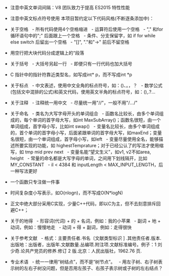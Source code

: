 ﻿
- 注意中英文单词间隔：V8 团队致力于提高 ES2015 特性性能
- 注意中英文标点符号使用
本项目暂约定以下代码风格(不断逐条添加中)：


- 关于空格
  - 所有代码使用4个空格缩进
  - 运算符后使用一个空格
  - "," 和for循环语句中的";" 后面跟上一个空格
  - 条件、分支保留字，如 if for while else switch 后留出一个空格
  - "[]", "."和"->" 前后不留空格
- 用空行把大块代码分成逻辑上的“段落
- 关于括号
  - 大括号另起一行
  - 即便只有一行代码也加大括号
- C 指针中的指针符靠近类型名，如写成int* p，而不写成int *p
- 关于标点
  - 中文表述，使用中文全角的标点符号，如：()、。，？
  - 数学公式(包括文中混排的公式)和英文代码，使用英文半角的标点符号，如：(),.?…
- 关于注释
  - 注释统一用中文
  - 尽量统一用"//"，一般不用"/*...*/"
- 关于命名
  - 类名为大写字母开头的单词组合
  - 函数名比较长，由多个单词组成的，每个单词的首字母大写，如int MaxSubArray()；函数名很短，由一个单词组成，首字母小写，比如int swap()
  - 变量名比较长，由多个单词组成的，首个单词的首字母小写，后面紧跟单词的首字母大写，如maxEnd；变量名很短，由一个单词组成，首字母小写，如left
  - 变量尽量使用全名，能够描述所要实现的功能，如 highestTemprature；对于已经公认了的写法才使用缩写，如 tmp mid prev next
  - 变量名能“望文生义”，如v1, v2不如area, height
  - 常量的命名都是大写字母的单词，之间用下划线隔开，比如MY_CONSTANT
  - il < 4384 和 inputLength < MAX_INPUT_LENGTH，后一种写法更好
- 一个函数只专注做一件事
- 时间复杂度小写表示，如O(nlogn)，而不写成O(N*logN)
- 正文中绝大部分采用C实现，少量C++代码，即以C为主，但不去刻意排斥回避C++；
- 关于的地得
  - 形容词(代词) + 的 + 名词，例如：我的小苹果
  - 副词 + 地 + 动词，例如：慢慢地走
  - 动词 + 得 + 副词，例如：走得很快
- 关于参考文献
  - 格式：主要责任者.书名〔文献类型标识 ] .其他责任者.版本.出版地：出版者，出版年.文献数量.丛编项.附注项.文献标准编号。例子：1 刘少奇.论共产党员的修养.修订 2 版.北京：人民出版社，1962.76 页.
- 专业术语
  - 统一一律用“树结点”，而不是“树节点”。
  - 用左子树、右子树表示树的左右子树没问题，但是否用左孩子、右孩子表示树或子树的左右结点？
